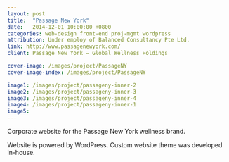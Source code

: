 ```yaml
---
layout: post
title:  "Passage New York"
date:   2014-12-01 10:00:00 +0800
categories: web-design front-end proj-mgmt wordpress
attribution: Under employ of Balanced Consultancy Pte Ltd.
link: http://www.passagenewyork.com/
client: Passage New York – Global Wellness Holdings

cover-image: /images/project/PassageNY
cover-image-index: /images/project/PassageNY

image1: /images/project/passageny-inner-2
image2: /images/project/passageny-inner-3
image3: /images/project/passageny-inner-4
image4: /images/project/passageny-inner-1
image5:
---
```


Corporate website for the Passage New York wellness brand.

Website is powered by WordPress. Custom website theme was developed in-house.